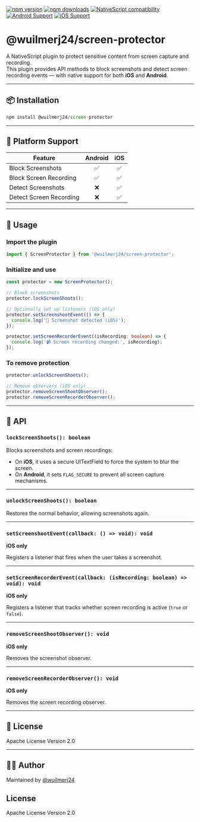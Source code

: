 [![npm version](https://img.shields.io/npm/v/@wuilmerj24/screen-protector.svg?style=for-the-badge&logo=npm)](https://www.npmjs.com/package/@wuilmerj24/screen-protector)
[![npm downloads](https://img.shields.io/npm/dm/@wuilmerj24/screen-protector.svg?style=for-the-badge&logo=npm)](https://www.npmjs.com/package/@wuilmerj24/screen-protector)
[![NativeScript compatibility](https://img.shields.io/badge/NativeScript-6%2B-blue.svg?style=for-the-badge&logo=nativescript)](https://nativescript.org)
[![Android Support](https://img.shields.io/badge/Android-3DDC84?style=for-the-badge&logo=android&logoColor=white&labelColor=388E3C)](https://developer.android.com)
[![iOS Support](https://img.shields.io/badge/iOS-000000?style=for-the-badge&logo=apple&logoColor=white&labelColor=111111)](https://developer.apple.com/ios/)

# @wuilmerj24/screen-protector

A NativeScript plugin to protect sensitive content from screen capture and recording.  
This plugin provides API methods to block screenshots and detect screen recording events — with native support for both **iOS** and **Android**.

---

## 📦 Installation

```javascript
npm install @wuilmerj24/screen-protector
```


---

## 📱 Platform Support

| Feature                    | Android | iOS     |
|---------------------------|:-------:|:-------:|
| Block Screenshots         | ✅      | ✅ |
| Block Screen Recording    | ✅      | ✅ |
| Detect Screenshots        | ❌      | ✅ |
| Detect Screen Recording   | ❌      | ✅ |

---

## 🚀 Usage

### Import the plugin

```ts
import { ScreenProtector } from '@wuilmerj24/screen-protector';
```

### Initialize and use

```ts
const protector = new ScreenProtector();

// Block screenshots
protector.lockScreenShoots();

// Optionally set up listeners (iOS only)
protector.setScreenshootEvent(() => {
  console.log('📸 Screenshot detected (iOS)');
});

protector.setScreenRecorderEvent((isRecording: boolean) => {
  console.log('📹 Screen recording changed:', isRecording);
});
```

### To remove protection

```ts
protector.unlockScreenShoots();

// Remove observers (iOS only)
protector.removeScreenShootObserver();
protector.removeScreenRecorderObserver();
```

---

## 🧪 API

### `lockScreenShoots(): boolean`

Blocks screenshots and screen recordings:
- On **iOS**, it uses a secure UITextField to force the system to blur the screen.
- On **Android**, it sets `FLAG_SECURE` to prevent all screen capture mechanisms.

---

### `unlockScreenShoots(): boolean`

Restores the normal behavior, allowing screenshots again.

---

### `setScreenshootEvent(callback: () => void): void`  
**iOS only**

Registers a listener that fires when the user takes a screenshot.

---

### `setScreenRecorderEvent(callback: (isRecording: boolean) => void): void`  
**iOS only**

Registers a listener that tracks whether screen recording is active (`true` or `false`).

---

### `removeScreenShootObserver(): void`  
**iOS only**

Removes the screenshot observer.

---

### `removeScreenRecorderObserver(): void`  
**iOS only**

Removes the screen recording observer.

---

## 📝 License

Apache License Version 2.0

---

## 👨‍💻 Author

Maintained by [@wuilmerj24](https://github.com/wuilmerj24)

## License

Apache License Version 2.0
